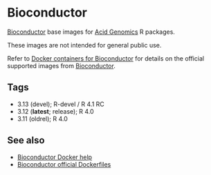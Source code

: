 # Bioconductor

[Bioconductor][] base images for [Acid Genomics][] R packages.

These images are not intended for general public use.

Refer to [Docker containers for Bioconductor](https://www.bioconductor.org/help/docker/) for details on the official supported images from [Bioconductor][].

## Tags

- 3.13 (devel); R-devel / R 4.1 RC
- 3.12 (**latest**; release); R 4.0
- 3.11 (oldrel); R 4.0

## See also

- [Bioconductor Docker help](https://www.bioconductor.org/help/docker/)
- [Bioconductor official Dockerfiles](https://github.com/Bioconductor/bioconductor_docker)

[acid genomics]: https://acidgenomics.com/
[bioconductor]: https://bioconductor.org/
